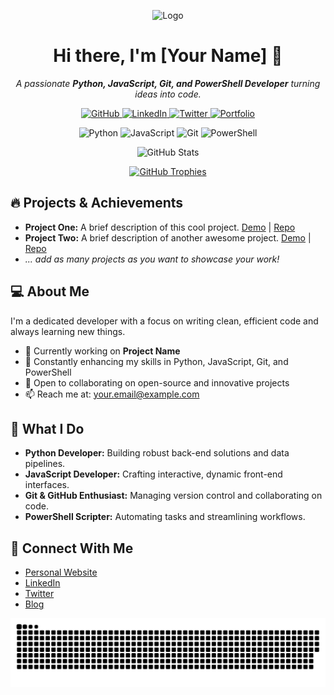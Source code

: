 <!-- 100 Times Stylish GitHub README -->

<p align="center">
  <!-- Logo (optional) -->
  <img src="[https://raw.githubusercontent.com/yourusername/yourrepo/master/logo.png"] alt="Logo" width="120">
</p>

<h1 align="center">Hi there, I'm <strong>[Your Name]</strong> 👋</h1>
<p align="center">
  <em>A passionate <strong>Python, JavaScript, Git, and PowerShell Developer</strong> turning ideas into code.</em>
</p>

<!-- Social Links -->
<p align="center">
  <a href="https://github.com/yourusername" target="_blank">
    <img src="https://img.shields.io/badge/GitHub-Follow-181717?style=for-the-badge&logo=github" alt="GitHub">
  </a>
  <a href="https://linkedin.com/in/yourusername" target="_blank">
    <img src="https://img.shields.io/badge/LinkedIn-Connect-0077B5?style=for-the-badge&logo=linkedin" alt="LinkedIn">
  </a>
  <a href="https://twitter.com/yourusername" target="_blank">
    <img src="https://img.shields.io/badge/Twitter-Follow-1DA1F2?style=for-the-badge&logo=twitter" alt="Twitter">
  </a>
  <a href="https://yourwebsite.com" target="_blank">
    <img src="https://img.shields.io/badge/Portfolio-Visit-4CAF50?style=for-the-badge&logo=Google-Chrome" alt="Portfolio">
  </a>
</p>

<!-- Tech Stack Badges -->
<p align="center">
  <img src="https://img.shields.io/badge/Python-3776AB?style=flat-square&logo=python&logoColor=ffdd54" alt="Python">
  <img src="https://img.shields.io/badge/JavaScript-F7DF1E?style=flat-square&logo=javascript&logoColor=black" alt="JavaScript">
  <img src="https://img.shields.io/badge/Git-F05032?style=flat-square&logo=git&logoColor=white" alt="Git">
  <img src="https://img.shields.io/badge/PowerShell-5391FE?style=flat-square&logo=powershell&logoColor=white" alt="PowerShell">
</p>

<!-- GitHub Stats -->
<p align="center">
  <img src="https://github-readme-stats.vercel.app/api?username=yourusername&show_icons=true&theme=radical" alt="GitHub Stats">
</p>

<!-- GitHub Trophy (Status & Achievements) -->
<p align="center">
  <a href="https://github.com/ryo-ma/github-profile-trophy" target="_blank">
    <img src="https://github-profile-trophy.vercel.app/?username=yourusername&theme=onedark" alt="GitHub Trophies">
  </a>
</p>

<!-- Projects Section -->
## 🔥 Projects & Achievements
- **Project One:** A brief description of this cool project. [Demo](https://yourdemo.link) | [Repo](https://github.com/yourusername/project-one)
- **Project Two:** A brief description of another awesome project. [Demo](https://yourdemo.link) | [Repo](https://github.com/yourusername/project-two)
- _... add as many projects as you want to showcase your work!_

<!-- About Me Section -->
## 💻 About Me
I'm a dedicated developer with a focus on writing clean, efficient code and always learning new things.  
- 🔭 Currently working on **Project Name**  
- 🌱 Constantly enhancing my skills in Python, JavaScript, Git, and PowerShell  
- 👯 Open to collaborating on open-source and innovative projects  
- 📫 Reach me at: [your.email@example.com](mailto:your.email@example.com)  

<!-- Additional Details -->
## 🚀 What I Do
- **Python Developer:** Building robust back-end solutions and data pipelines.
- **JavaScript Developer:** Crafting interactive, dynamic front-end interfaces.
- **Git & GitHub Enthusiast:** Managing version control and collaborating on code.
- **PowerShell Scripter:** Automating tasks and streamlining workflows.

<!-- Connect With Me -->
## 🔗 Connect With Me
- [Personal Website](https://yourwebsite.com)
- [LinkedIn](https://linkedin.com/in/yourusername)
- [Twitter](https://twitter.com/yourusername)
- [Blog](https://yourblog.com)

<!-- Snake Animation -->
![Snake animation](https://github.com/alphatasker/alphatasker/blob/output/github-snake-dark.svg)

